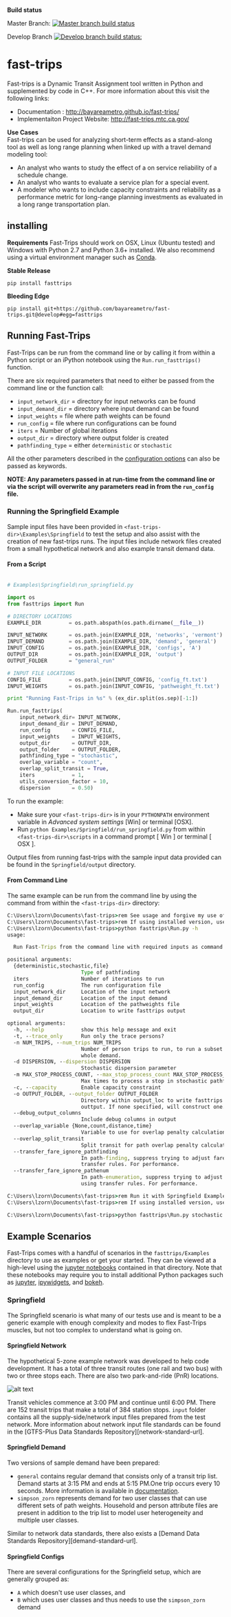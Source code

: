 **Build status**

Master Branch: [![Master branch build status](https://travis-ci.org/BayAreaMetro/fast-trips.svg?branch=master)](https://travis-ci.org/BayAreaMetro/fast-trips)  

Develop Branch [![Develop branch build status: ](https://travis-ci.org/BayAreaMetro/fast-trips.svg?branch=develop)](https://travis-ci.org/BayAreaMetro/fast-trips)

# fast-trips
Fast-trips is a Dynamic Transit Assignment tool written in Python and supplemented by code in C++. For more information about this visit the following links:  

 * Documentation  : http://bayareametro.github.io/fast-trips/
 * Implementaiton Project Website: http://fast-trips.mtc.ca.gov/

 **Use Cases**  
 Fast-trips can be used for analyzing short-term effects as a stand-along tool as well as long range planning when linked up with a travel demand modeling tool:

  - An analyst who wants to study the effect of a on service reliability of a schedule change.
  - An analyst who wants to evaluate a service plan for a special event.
  - A modeler who wants to include capacity constraints and reliability as a performance metric for long-range planning investments as evaluated in a long range transportation plan.

## installing

**Requirements**
Fast-Trips should work on OSX, Linux (Ubuntu tested) and Windows with Python 2.7 and Python 3.6+ installed.  We also recommend using a virtual environment manager such as [Conda](www.conda.io).

**Stable Release**

`pip install fasttrips`

**Bleeding Edge**

`pip install git+https://github.com/bayareametro/fast-trips.git@develop#egg=fasttrips`

## Running Fast-Trips

Fast-Trips can be run from the command line or by calling it from within a Python script or an iPython notebook using the `Run.run_fasttrips()` function.

There are six required parameters that need to either be passed from the command line or the function call:  

  * `input_network_dir` = directory for input networks can be found  
  * `input_demand_dir`  = directory where input demand can be found  
  * `input_weights`     = file where path weights can be found  
  * `run_config` = file where run configurations can be found  
  * `iters`      = Number of global iterations  
  * `output_dir` = directory where output folder is created  
  * `pathfinding_type` = either `deterministic` or `stochastic`

All the other parameters described in the [configuration options](#configuration-options-fasttrips) can also be passed as keywords.  

**NOTE: Any parameters passed in at run-time from the command line or via the script will overwrite any parameters read in from the `run_config` file.**

### Running the Springfield Example

Sample input files have been provided in `<fast-trips-dir>\Examples\Springfield` to test the setup and also assist with the creation of new fast-trips runs. The input files include network files created from a small hypothetical network and also example transit demand data.

#### From a Script
```python

# Examples\Springfield\run_springfield.py

import os
from fasttrips import Run

# DIRECTORY LOCATIONS
EXAMPLE_DIR         = os.path.abspath(os.path.dirname(__file__))

INPUT_NETWORK       = os.path.join(EXAMPLE_DIR, 'networks', 'vermont')
INPUT_DEMAND        = os.path.join(EXAMPLE_DIR, 'demand', 'general')
INPUT_CONFIG        = os.path.join(EXAMPLE_DIR, 'configs', 'A')
OUTPUT_DIR          = os.path.join(EXAMPLE_DIR, 'output')
OUTPUT_FOLDER       = "general_run"

# INPUT FILE LOCATIONS
CONFIG_FILE         = os.path.join(INPUT_CONFIG, 'config_ft.txt')
INPUT_WEIGHTS       = os.path.join(INPUT_CONFIG, 'pathweight_ft.txt')

print "Running Fast-Trips in %s" % (ex_dir.split(os.sep)[-1:])

Run.run_fasttrips(
    input_network_dir= INPUT_NETWORK,
    input_demand_dir = INPUT_DEMAND,
    run_config       = CONFIG_FILE,
    input_weights    = INPUT_WEIGHTS,
    output_dir       = OUTPUT_DIR,
    output_folder    = OUTPUT_FOLDER,
    pathfinding_type = "stochastic",
    overlap_variable = "count",
    overlap_split_transit = True,
    iters            = 1,
    utils_conversion_factor = 10,
    dispersion       = 0.50)
```

To run the example:

*  Make sure your `<fast-trips-dir>` is in your `PYTHONPATH` environment variable in *Advanced system settings* [Win] or terminal [OSX].
*  Run `python Examples/Springfield/run_springfield.py` from within `<fast-trips-dir>\scripts` in a command prompt [ Win ] or terminal [ OSX ].

Output files from running fast-trips with the sample input data provided can be found in the `Springfield/output` directory.

#### From Command Line  

The same example can be run from the command line by using the command from within the `<fast-trips-dir>` directory:

```bat
C:\Users\lzorn\Documents\fast-trips>rem See usage and forgive my use of windows
C:\Users\lzorn\Documents\fast-trips>rem If using installed version, use 'run_fasttrips' instead of 'python fasttrips\Run.py'
C:\Users\lzorn\Documents\fast-trips>python fasttrips\Run.py -h
usage:

  Run Fast-Trips from the command line with required inputs as command line parameters.

positional arguments:
  {deterministic,stochastic,file}
                        Type of pathfinding
  iters                 Number of iterations to run
  run_config            The run configuration file
  input_network_dir     Location of the input network
  input_demand_dir      Location of the input demand
  input_weights         Location of the pathweights file
  output_dir            Location to write fasttrips output

optional arguments:
  -h, --help            show this help message and exit
  -t, --trace_only      Run only the trace persons?
  -n NUM_TRIPS, --num_trips NUM_TRIPS
                        Number of person trips to run, to run a subset of the
                        whole demand.
  -d DISPERSION, --dispersion DISPERSION
                        Stochastic dispersion parameter
  -m MAX_STOP_PROCESS_COUNT, --max_stop_process_count MAX_STOP_PROCESS_COUNT
                        Max times to process a stop in stochastic pathfinding
  -c, --capacity        Enable capacity constraint
  -o OUTPUT_FOLDER, --output_folder OUTPUT_FOLDER
                        Directory within output_loc to write fasttrips
                        outtput. If none specified, will construct one.
  --debug_output_columns
                        Include debug columns in output
  --overlap_variable {None,count,distance,time}
                        Variable to use for overlap penalty calculation
  --overlap_split_transit
                        Split transit for path overlap penalty calculation
  --transfer_fare_ignore_pathfinding
                        In path-finding, suppress trying to adjust fares using
                        transfer rules. For performance.
  --transfer_fare_ignore_pathenum
                        In path-enumeration, suppress trying to adjust fares
                        using transfer rules. For performance.

C:\Users\lzorn\Documents\fast-trips>rem Run it with Springfield Example scenario
C:\Users\lzorn\Documents\fast-trips>rem If using installed version, use 'run_fasttrips' instead of 'python fasttrips\Run.py'

C:\Users\lzorn\Documents\fast-trips>python fasttrips\Run.py stochastic 1 fasttrips\Examples\Springfield\configs\A\config_ft.txt fasttrips\Examples\Springfield\networks\vermont fasttrips\Examples\Springfield\demand\general fasttrips\Examples\Springfield\configs\A\pathweight_ft.txt fasttrips\Examples\test_scenario\output
```

## Example Scenarios

Fast-Trips comes with a handful of scenarios in the `fasttrips/Examples` directory to use as examples or get your started. They can be viewed at a high-level using the [jupyter notebooks](http://jupyter.org/) contained in that directory.  Note that these notebooks may require you to install additional Python packages such as [jupyter](http://jupyter.org/), [ipywidgets](https://ipywidgets.readthedocs.io/en/latest/), and [bokeh](https://bokeh.pydata.org/en/latest/).

### Springfield
The Springfield scenario is what many of our tests use and is meant to be a generic example with enough complexity and modes to flex Fast-Trips muscles, but not too complex to understand what is going on.

#### Springfield Network

The hypothetical 5-zone example network was developed to help code development. It has a total of three transit routes (one rail and two bus) with two or three stops each. There are also two park-and-ride (PnR) locations.

![alt text](/fasttrips/Examples/Springfield/networks/vermont/test_network.png "Transit Example Network")

Transit vehicles commence at 3:00 PM and continue until 6:00 PM. There are 152 transit trips that make a total of 384 station stops. `input` folder contains all the supply-side/network input files prepared from the test network. More information about network input file standards can be found in the [GTFS-Plus Data Standards Repository][network-standard-url].

#### Springfield Demand
Two versions of sample demand have been prepared:
*  `general` contains regular demand that consists only of a transit trip list. Demand starts at 3:15 PM and ends at 5:15 PM.One trip occurs every 10 seconds. More information is available in [documentation](/Examples/test_network/demand_reg/Readme.md).
*  `simpson_zorn` represents demand for two user classes that can use different sets of path weights. Household and person attribute files are present in addition to the trip list to model user heterogeneity and multiple user classes.

Similar to network data standards, there also exists a [Demand Data Standards Repository][demand-standard-url].

#### Springfield Configs
There are several configurations for the Springfield setup, which are generally grouped as:  
* `A` which doesn't use user classes, and
* `B` which uses user classes and thus needs to use the `simpson_zorn` demand
